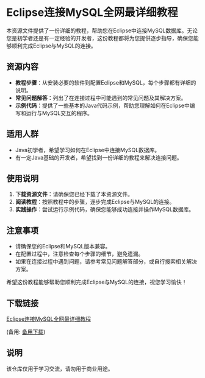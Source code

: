 # Eclipse连接MySQL全网最详细教程

本资源文件提供了一份详细的教程，帮助您在Eclipse中连接MySQL数据库。无论您是初学者还是有一定经验的开发者，这份教程都将为您提供逐步指导，确保您能够顺利完成Eclipse与MySQL的连接。

## 资源内容

- **教程步骤**：从安装必要的软件到配置Eclipse和MySQL，每个步骤都有详细的说明。
- **常见问题解答**：列出了在连接过程中可能遇到的常见问题及其解决方案。
- **示例代码**：提供了一些基本的Java代码示例，帮助您理解如何在Eclipse中编写和运行与MySQL交互的程序。

## 适用人群

- Java初学者，希望学习如何在Eclipse中连接MySQL数据库。
- 有一定Java基础的开发者，希望找到一份详细的教程来解决连接问题。

## 使用说明

1. **下载资源文件**：请确保您已经下载了本资源文件。
2. **阅读教程**：按照教程中的步骤，逐步完成Eclipse与MySQL的连接。
3. **实践操作**：尝试运行示例代码，确保您能够成功连接并操作MySQL数据库。

## 注意事项

- 请确保您的Eclipse和MySQL版本兼容。
- 在配置过程中，注意检查每个步骤的细节，避免遗漏。
- 如果在连接过程中遇到问题，请参考常见问题解答部分，或自行搜索相关解决方案。

希望这份教程能够帮助您顺利完成Eclipse与MySQL的连接，祝您学习愉快！

## 下载链接
[Eclipse连接MySQL全网最详细教程](https://pan.quark.cn/s/633736ea95ac) 

(备用: [备用下载](https://pan.baidu.com/s/10eJu2hzmSDO9b3tkmS3dOQ?pwd=1223))

## 说明

该仓库仅用于学习交流，请勿用于商业用途。
